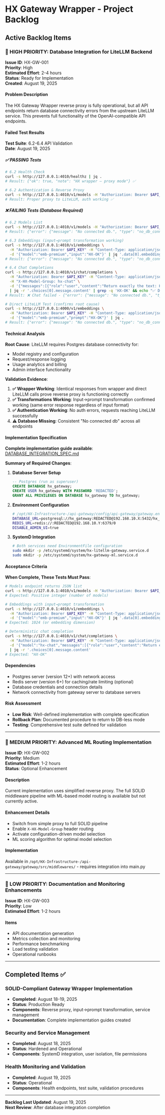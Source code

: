 # HX Gateway Wrapper - Project Backlog

## Active Backlog Items

### 🔄 HIGH PRIORITY: Database Integration for LiteLLM Backend

**Issue ID**: HX-GW-001  
**Priority**: High  
**Estimated Effort**: 2-4 hours  
**Status**: Ready for Implementation  
**Created**: August 19, 2025  

#### Problem Description

The HX Gateway Wrapper reverse proxy is fully operational, but all API endpoints return database connectivity errors from the upstream LiteLLM service. This prevents full functionality of the OpenAI-compatible API endpoints.

#### Failed Test Results

**Test Suite**: 6.2-6.4 API Validation  
**Date**: August 19, 2025  

##### ✅ PASSING Tests

```bash
# 6.2 Health Check
curl -s http://127.0.0.1:4010/healthz | jq .
# Result: {"ok": true, "note": "HX wrapper – proxy mode"} ✅

# 6.2 Authentication & Reverse Proxy
curl -s http://127.0.0.1:4010/v1/models -H "Authorization: Bearer $API_KEY"
# Result: Proper proxy to LiteLLM, auth working ✅
```

##### ❌ FAILING Tests (Database Required)

```bash
# 6.2 Models List
curl -s http://127.0.0.1:4010/v1/models -H "Authorization: Bearer $API_KEY" | jq .
# Result: {"error": {"message": "No connected db.", "type": "no_db_connection", "param": null, "code": "400"}} ❌

# 6.3 Embeddings (input→prompt transformation working)
curl -s http://127.0.0.1:4010/v1/embeddings \
  -H "Authorization: Bearer $API_KEY" -H "Content-Type: application/json" \
  -d '{"model":"emb-premium","input":"HX-OK"}' | jq '.data[0].embedding | length'
# Result: {"error": {"message": "No connected db.", "type": "no_db_connection", "param": null, "code": "400"}} ❌

# 6.4 Chat Completions
curl -s http://127.0.0.1:4010/v1/chat/completions \
  -H "Authorization: Bearer $API_KEY" -H "Content-Type: application/json" \
  -H "X-HX-Model-Group: hx-chat" \
  -d '{"messages":[{"role":"user","content":"Return exactly the text: HX-OK"}],"temperature":0,"max_tokens":10}' \
  | jq -r '.choices[0].message.content' | grep -q 'HX-OK' && echo "✅ Deterministic chat OK" || echo "❌ Chat failed"
# Result: ❌ Chat failed - {"error": {"message": "No connected db.", "type": "no_db_connection", "param": null, "code": "400"}}

# Direct LiteLLM Test (confirms root cause)
curl -s http://127.0.0.1:4000/v1/embeddings \
  -H "Authorization: Bearer $API_KEY" -H "Content-Type: application/json" \
  -d '{"model":"emb-premium","prompt":"HX-OK"}' | jq .
# Result: {"error": {"message": "No connected db.", "type": "no_db_connection", "param": null, "code": "400"}} ❌
```

#### Technical Analysis

**Root Cause**: LiteLLM requires Postgres database connectivity for:

- Model registry and configuration
- Request/response logging  
- Usage analytics and billing
- Admin interface functionality

**Validation Evidence**:

1. **✅ Wrapper Working**: Identical responses from wrapper and direct LiteLLM calls prove reverse proxy is functioning correctly
2. **✅ Transformations Working**: Input→prompt transformation confirmed working (same error response regardless of input format)
3. **✅ Authentication Working**: No auth errors, requests reaching LiteLLM successfully
4. **⚠️ Database Missing**: Consistent "No connected db" across all endpoints

#### Implementation Specification

**Complete implementation guide available**: [DATABASE_INTEGRATION_SPEC.md](./DATABASE_INTEGRATION_SPEC.md)

**Summary of Required Changes**:

1. **Database Server Setup**

   ```sql
   -- Postgres (run as superuser)
   CREATE DATABASE hx_gateway;
   CREATE USER hx_gateway WITH PASSWORD 'REDACTED';
   GRANT ALL PRIVILEGES ON DATABASE hx_gateway TO hx_gateway;
   ```

2. **Environment Configuration**

   ```bash
   # /opt/HX-Infrastructure-/api-gateway/config/api-gateway/gateway.env
   DATABASE_URL=postgresql://hx_gateway:REDACTED@192.168.10.X:5432/hx_gateway
   REDIS_URL=redis://:REDACTED@192.168.10.Y:6379/0
   DISABLE_ADMIN_UI=true
   ```

3. **SystemD Integration**

   ```bash
   # Both services need EnvironmentFile configuration
   sudo mkdir -p /etc/systemd/system/hx-litellm-gateway.service.d
   sudo mkdir -p /etc/systemd/system/hx-gateway-ml.service.d
   ```

#### Acceptance Criteria

**When Complete, These Tests Must Pass**:

```bash
# Models endpoint returns JSON list
curl -s http://127.0.0.1:4010/v1/models -H "Authorization: Bearer $API_KEY" | jq '.data | length'
# Expected: Positive integer (number of models)

# Embeddings with input→prompt transformation  
curl -s http://127.0.0.1:4010/v1/embeddings \
  -H "Authorization: Bearer $API_KEY" -H "Content-Type: application/json" \
  -d '{"model":"emb-premium","input":"HX-OK"}' | jq '.data[0].embedding | length'
# Expected: 1024 (or embedding dimension)

# Deterministic chat completion
curl -s http://127.0.0.1:4010/v1/chat/completions \
  -H "Authorization: Bearer $API_KEY" -H "Content-Type: application/json" \
  -d '{"model":"hx-chat","messages":[{"role":"user","content":"Return exactly the text: HX-OK"}],"max_tokens":10,"temperature":0}' \
  | jq -r '.choices[0].message.content'
# Expected: "HX-OK"
```

#### Dependencies

- Postgres server (version 12+) with network access
- Redis server (version 6+) for caching/rate limiting (optional)
- Database credentials and connection details
- Network connectivity from gateway server to database servers

#### Risk Assessment

- **Low Risk**: Well-defined implementation with complete specification
- **Rollback Plan**: Documented procedure to return to DB-less mode
- **Testing**: Comprehensive test suite defined for validation

---

### 🔄 MEDIUM PRIORITY: Advanced ML Routing Implementation

**Issue ID**: HX-GW-002  
**Priority**: Medium  
**Estimated Effort**: 1-2 hours  
**Status**: Optional Enhancement  

#### Description

Current implementation uses simplified reverse proxy. The full SOLID middleware pipeline with ML-based model routing is available but not currently active.

#### Enhancement Details

- Switch from simple proxy to full SOLID pipeline
- Enable `X-HX-Model-Group` header routing
- Activate configuration-driven model selection
- ML scoring algorithm for optimal model selection

#### Implementation

Available in `/opt/HX-Infrastructure-/api-gateway/gateway/src/middlewares/` - requires integration into main.py

---

### 🔄 LOW PRIORITY: Documentation and Monitoring Enhancements

**Issue ID**: HX-GW-003  
**Priority**: Low  
**Estimated Effort**: 1-2 hours  

#### Items

- API documentation generation
- Metrics collection and monitoring
- Performance benchmarking
- Load testing validation
- Operational runbooks

---

## Completed Items ✅

### SOLID-Compliant Gateway Wrapper Implementation

- **Completed**: August 18-19, 2025
- **Status**: Production Ready
- **Components**: Reverse proxy, input→prompt transformation, service management
- **Documentation**: Complete implementation guides created

### Security and Service Management

- **Completed**: August 18, 2025  
- **Status**: Hardened and Operational
- **Components**: SystemD integration, user isolation, file permissions

### Health Monitoring and Validation

- **Completed**: August 19, 2025
- **Status**: Operational
- **Components**: Health endpoints, test suite, validation procedures

---

**Backlog Last Updated**: August 19, 2025  
**Next Review**: After database integration completion

